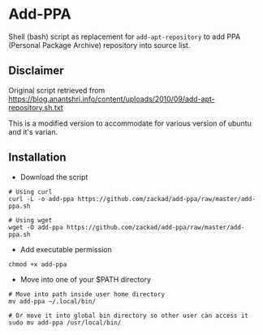 # Add-PPA

Shell (bash) script as replacement for `add-apt-repository` to add PPA (Personal Package Archive) repository into source list.

## Disclaimer

Original script retrieved from https://blog.anantshri.info/content/uploads/2010/09/add-apt-repository.sh.txt

This is a modified version to accommodate for various version of ubuntu and it's varian.

## Installation

- Download the script

```shell
# Using curl
curl -L -o add-ppa https://github.com/zackad/add-ppa/raw/master/add-ppa.sh

# Using wget
wget -O add-ppa https://github.com/zackad/add-ppa/raw/master/add-ppa.sh
```

- Add executable permission

```shell
chmod +x add-ppa
```

- Move into one of your $PATH directory

```shell
# Move into path inside user home directory
mv add-ppa ~/.local/bin/

# Or move it into global bin directory so other user can access it
sudo mv add-ppa /usr/local/bin/
```
